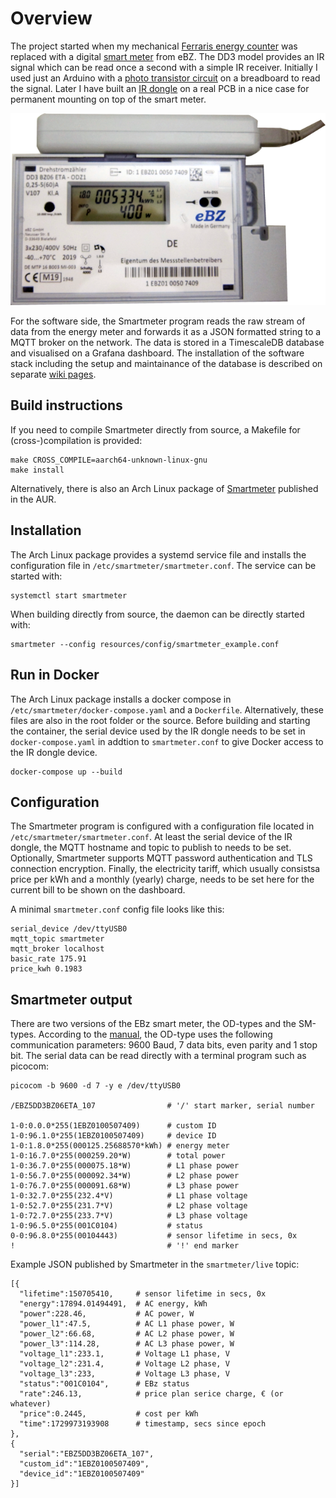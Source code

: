 # Overview

The project started when my mechanical [Ferraris energy counter](https://en.wikipedia.org/wiki/Electricity_meter) was replaced with a digital [smart meter](resources/ebz/datenblatt_dd3.pdf) from eBZ. The DD3 model provides an IR signal which can be read once a second with a simple IR receiver. Initially I used just an Arduino with a [photo transistor circuit](https://github.com/ahpohl/smartmeter/wiki/Arduino-breadboard) on a breadboard to read the signal. Later I have built an [IR dongle](https://github.com/ahpohl/smartmeter/wiki/IR-dongle-pcb) on a real PCB in a nice case for permanent mounting on top of the smart meter.

![Infrared sensor mounted on top of smart meter](resources/ir-dongle/ir_dongle.png)

For the software side, the Smartmeter program reads the raw stream of data from the energy meter and forwards it as a JSON formatted string to a MQTT broker on the network. The data is stored in a TimescaleDB database and visualised on a Grafana dashboard. The installation of the software stack including the setup and maintainance of the database is described on separate [wiki pages](https://github.com/ahpohl/smartmeter/wiki).

## Build instructions

If you need to compile Smartmeter directly from source, a Makefile for (cross-)compilation is provided:

```
make CROSS_COMPILE=aarch64-unknown-linux-gnu
make install
```

Alternatively, there is also an Arch Linux package of [Smartmeter](https://aur.archlinux.org/packages/smartmeter) published in the AUR. 

## Installation

The Arch Linux package provides a systemd service file and installs the configuration file in `/etc/smartmeter/smartmeter.conf`. The service can be started with:

```
systemctl start smartmeter
```

When building directly from source, the daemon can be directly started with:

```
smartmeter --config resources/config/smartmeter_example.conf

```

## Run in Docker

The Arch Linux package installs a docker compose in `/etc/smartmeter/docker-compose.yaml` and a `Dockerfile`. Alternatively, these files are also in the root folder or the source. Before building and starting the container, the serial device used by the IR dongle needs to be set in `docker-compose.yaml` in addtion to `smartmeter.conf` to give Docker access to the IR dongle device.

```
docker-compose up --build
```

## Configuration

The Smartmeter program is configured with a configuration file located in `/etc/smartmeter/smartmeter.conf`. At least the serial device of the IR dongle, the MQTT hostname and topic to publish to needs to be set. Optionally, Smartmeter supports MQTT password authentication and TLS connection encryption. Finally, the electricity tariff, which usually consistsa price per kWh and a monthly (yearly) charge, needs to be set here for the current bill to be shown on the dashboard.

A minimal `smartmeter.conf` config file looks like this:

```
serial_device /dev/ttyUSB0
mqtt_topic smartmeter
mqtt_broker localhost
basic_rate 175.91
price_kwh 0.1983
```

## Smartmeter output

There are two versions of the EBz smart meter, the OD-types and the SM-types. According to the [manual](resources/ebz/ebz_manual.pdf), the OD-type uses the following communication parameters: 9600 Baud, 7 data bits, even parity and 1 stop bit. The serial data can be read directly with a terminal program such as picocom:

```
picocom -b 9600 -d 7 -y e /dev/ttyUSB0

/EBZ5DD3BZ06ETA_107                # '/' start marker, serial number

1-0:0.0.0*255(1EBZ0100507409)      # custom ID
1-0:96.1.0*255(1EBZ0100507409)     # device ID
1-0:1.8.0*255(000125.25688570*kWh) # energy meter
1-0:16.7.0*255(000259.20*W)        # total power
1-0:36.7.0*255(000075.18*W)        # L1 phase power
1-0:56.7.0*255(000092.34*W)        # L2 phase power
1-0:76.7.0*255(000091.68*W)        # L3 phase power
1-0:32.7.0*255(232.4*V)            # L1 phase voltage
1-0:52.7.0*255(231.7*V)            # L2 phase voltage
1-0:72.7.0*255(233.7*V)            # L3 phase voltage
1-0:96.5.0*255(001C0104)           # status
0-0:96.8.0*255(00104443)           # sensor lifetime in secs, 0x
!                                  # '!' end marker
```

Example JSON published by Smartmeter in the `smartmeter/live` topic:

```
[{
  "lifetime":150705410,     # sensor lifetime in secs, 0x
  "energy":17894.01494491,  # AC energy, kWh
  "power":228.46,           # AC power, W
  "power_l1":47.5,          # AC L1 phase power, W 
  "power_l2":66.68,         # AC L2 phase power, W
  "power_l3":114.28,        # AC L3 phase power, W
  "voltage_l1":233.1,       # Voltage L1 phase, V
  "voltage_l2":231.4,       # Voltage L2 phase, V
  "voltage_l3":233,         # Voltage L3 phase, V
  "status":"001C0104",      # EBz status
  "rate":246.13,            # price plan serice charge, € (or whatever)
  "price":0.2445,           # cost per kWh
  "time":1729973193908      # timestamp, secs since epoch
},
{
  "serial":"EBZ5DD3BZ06ETA_107",
  "custom_id":"1EBZ0100507409",
  "device_id":"1EBZ0100507409"
}]
```